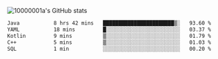 ![10000001a's GitHub stats](https://github-readme-stats.vercel.app/api?username=10000001a&show_icons=true&theme=onedark&count_private=true)

<!-- [![Top Langs](https://github-readme-stats.vercel.app/api/top-langs/?username=10000001a&layout=compact&theme=onedark&langs_count=5)](https://github.com/anuraghazra/github-readme-stats) -->
<!--
**10000001a/10000001a** is a ✨ _special_ ✨ repository because its `README.md` (this file) appears on your GitHub profile.

Here are some ideas to get you started:

- 🔭 I’m currently working on ...
- 🌱 I’m currently learning ...
- 👯 I’m looking to collaborate on ...
- 🤔 I’m looking for help with ...
- 💬 Ask me about ...
- 📫 How to reach me: ...
- 😄 Pronouns: ...
- ⚡ Fun fact: ...
-->

<!--START_SECTION:waka-->

```txt
Java           8 hrs 42 mins   ███████████████████████▒░   93.60 %
YAML           18 mins         █░░░░░░░░░░░░░░░░░░░░░░░░   03.37 %
Kotlin         9 mins          ▒░░░░░░░░░░░░░░░░░░░░░░░░   01.79 %
C++            5 mins          ▒░░░░░░░░░░░░░░░░░░░░░░░░   01.03 %
SQL            1 min           ░░░░░░░░░░░░░░░░░░░░░░░░░   00.20 %
```

<!--END_SECTION:waka-->
